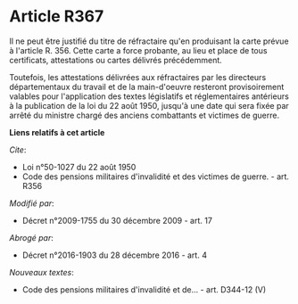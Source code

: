 # Article R367

Il ne peut être justifié du titre de réfractaire qu'en produisant la carte prévue à l'article R. 356. Cette carte a force
probante, au lieu et place de tous certificats, attestations ou cartes délivrés précédemment. 

Toutefois, les attestations délivrées aux réfractaires par les directeurs départementaux du travail et de la main-d'oeuvre
resteront provisoirement valables pour l'application des textes législatifs et réglementaires antérieurs à la publication de
la loi du 22 août 1950, jusqu'à une date qui sera fixée par arrêté du       ministre chargé des anciens combattants et
victimes de guerre.

**Liens relatifs à cet article**

_Cite_:

  - Loi n°50-1027 du 22 août 1950
  - Code des pensions militaires d'invalidité et des victimes de guerre. - art. R356

_Modifié par_:

  - Décret n°2009-1755 du 30 décembre 2009 - art. 17

_Abrogé par_:

  - Décret n°2016-1903 du 28 décembre 2016 - art. 4

_Nouveaux textes_:

  - Code des pensions militaires d'invalidité et de... - art. D344-12 (V)

